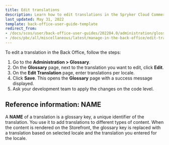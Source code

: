 ```yaml
---
title: Edit translations
description: Learn how to edit translations in the Spryker Cloud Commerce OS Back Office to your Spryker projects.
last_updated: May 31, 2022
template: back-office-user-guide-template
redirect_from:
- /docs/scos/user/back-office-user-guides/202204.0/administration/glossary/edit-translations.html
- /docs/pbc/all/miscellaneous/latest/manage-in-the-back-office/edit-translations.html
---
```



To edit a translation in the Back Office, follow the steps:
1. Go to the **Administration&nbsp;<span aria-label="and then">></span> Glossary**.
2. On the **Glossary** page, next to the translation you want to edit, click **Edit**.
3. On the **Edit Translation** page, enter translations per locale.
4. Click **Save**.
    This opens the **Glossary** page with a success message displayed.
5. Ask your development team to apply the changes on the code level.

## Reference information: NAME

A **NAME** of a translation is a glossary key, a unique identifier of the translation. You use it to add translations to different types of content. When the content is rendered on the Storefront, the glossary key is replaced with a translation based on selected locale and the translation you entered for the locale.

